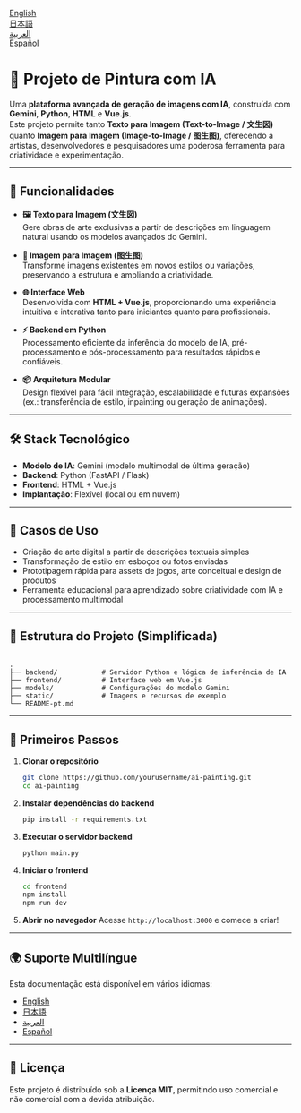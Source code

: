 [English](README.md)  
[日本語](README-jp.md)  
[العربية](README-ar.md)  
[Español](README-es.md)  

# 🎨 Projeto de Pintura com IA

Uma **plataforma avançada de geração de imagens com IA**, construída com **Gemini**, **Python**, **HTML** e **Vue.js**.  
Este projeto permite tanto **Texto para Imagem (Text-to-Image / 文生図)** quanto **Imagem para Imagem (Image-to-Image / 图生图)**, oferecendo a artistas, desenvolvedores e pesquisadores uma poderosa ferramenta para criatividade e experimentação.

---

## 🚀 Funcionalidades

- **🖼️ Texto para Imagem (文生図)**  
  Gere obras de arte exclusivas a partir de descrições em linguagem natural usando os modelos avançados do Gemini.

- **🎨 Imagem para Imagem (图生图)**  
  Transforme imagens existentes em novos estilos ou variações, preservando a estrutura e ampliando a criatividade.

- **🌐 Interface Web**  
  Desenvolvida com **HTML + Vue.js**, proporcionando uma experiência intuitiva e interativa tanto para iniciantes quanto para profissionais.

- **⚡ Backend em Python**  
  Processamento eficiente da inferência do modelo de IA, pré-processamento e pós-processamento para resultados rápidos e confiáveis.

- **📦 Arquitetura Modular**  
  Design flexível para fácil integração, escalabilidade e futuras expansões (ex.: transferência de estilo, inpainting ou geração de animações).

---

## 🛠️ Stack Tecnológico

- **Modelo de IA**: Gemini (modelo multimodal de última geração)  
- **Backend**: Python (FastAPI / Flask)  
- **Frontend**: HTML + Vue.js  
- **Implantação**: Flexível (local ou em nuvem)  

---

## 📸 Casos de Uso

- Criação de arte digital a partir de descrições textuais simples  
- Transformação de estilo em esboços ou fotos enviadas  
- Prototipagem rápida para assets de jogos, arte conceitual e design de produtos  
- Ferramenta educacional para aprendizado sobre criatividade com IA e processamento multimodal  

---

## 📂 Estrutura do Projeto (Simplificada)

```

.
├── backend/           # Servidor Python e lógica de inferência de IA
├── frontend/          # Interface web em Vue.js
├── models/            # Configurações do modelo Gemini
├── static/            # Imagens e recursos de exemplo
└── README-pt.md

```

---

## 📖 Primeiros Passos

1. **Clonar o repositório**
   ```bash
   git clone https://github.com/yourusername/ai-painting.git
   cd ai-painting

2. **Instalar dependências do backend**

   ```bash
   pip install -r requirements.txt
   ```

3. **Executar o servidor backend**

   ```bash
   python main.py
   ```

4. **Iniciar o frontend**

   ```bash
   cd frontend
   npm install
   npm run dev
   ```

5. **Abrir no navegador**
   Acesse `http://localhost:3000` e comece a criar!

---

## 🌍 Suporte Multilíngue

Esta documentação está disponível em vários idiomas:

* [English](README.md)
* [日本語](README-jp.md)
* [العربية](README-ar.md)
* [Español](README-es.md)

---

## 📜 Licença

Este projeto é distribuído sob a **Licença MIT**, permitindo uso comercial e não comercial com a devida atribuição.


